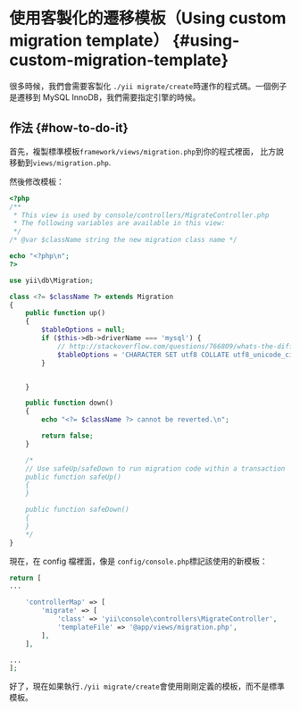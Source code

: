 # 使用客製化的遷移模板（Using custom migration template） {#using-custom-migration-template}

很多時候，我們會需要客製化 `./yii migrate/create`時運作的程式碼。一個例子是遷移到 MySQL InnoDB，我們需要指定引擎的時候。

## 作法 {#how-to-do-it}

首先，複製標準模板`framework/views/migration.php`到你的程式裡面， 比方說移動到`views/migration.php`.

然後修改模板：

```php
<?php
/**
 * This view is used by console/controllers/MigrateController.php
 * The following variables are available in this view:
 */
/* @var $className string the new migration class name */

echo "<?php\n";
?>

use yii\db\Migration;

class <?= $className ?> extends Migration
{
    public function up()
    {
        $tableOptions = null;
        if ($this->db->driverName === 'mysql') {
            // http://stackoverflow.com/questions/766809/whats-the-difference-between-utf8-general-ci-and-utf8-unicode-ci
            $tableOptions = 'CHARACTER SET utf8 COLLATE utf8_unicode_ci ENGINE=InnoDB';
        }


    }

    public function down()
    {
        echo "<?= $className ?> cannot be reverted.\n";

        return false;
    }

    /*
    // Use safeUp/safeDown to run migration code within a transaction
    public function safeUp()
    {
    }

    public function safeDown()
    {
    }
    */
}
```

現在，在 config 檔裡面，像是 `config/console.php`標記該使用的新模板：

```php
return [
...

    'controllerMap' => [
        'migrate' => [
            'class' => 'yii\console\controllers\MigrateController',
            'templateFile' => '@app/views/migration.php',
        ],
    ],

...
];
```

好了，現在如果執行`./yii migrate/create`會使用剛剛定義的模板，而不是標準模板。

